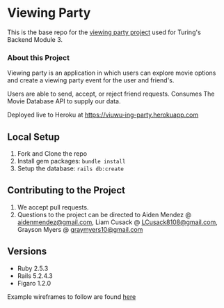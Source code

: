 # Viewing Party

This is the base repo for the [viewing party project](https://backend.turing.io/module3/projects/viewing_party) used for Turing's Backend Module 3.

### About this Project

Viewing party is an application in which users can explore movie options and create a viewing party event for the user and friend's.

Users are able to send, accept, or reject friend requests. Consumes The Movie Database API to supply our data.

Deployed live to Heroku at https://viuwu-ing-party.herokuapp.com

## Local Setup

1. Fork and Clone the repo
2. Install gem packages: `bundle install`
3. Setup the database: `rails db:create`

## Contributing to the Project
1. We accept pull requests.
2. Questions to the project can be directed to Aiden Mendez @ aidenmendez@gmail.com, Liam Cusack @ LCusack8108@gmail.com, Grayson Myers @ graymyers10@gmail.com


## Versions

- Ruby 2.5.3
- Rails 5.2.4.3
- Figaro 1.2.0

Example wireframes to follow are found [here](https://backend.turing.io/module3/projects/viewing_party/wireframes)
